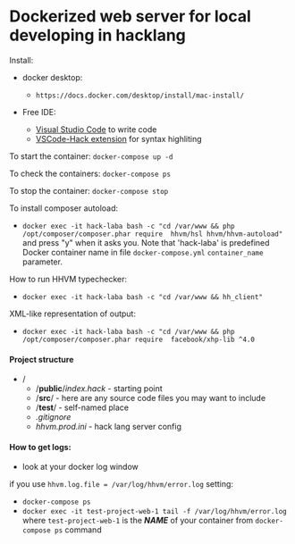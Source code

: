 # Dockerized web server for local developing in hacklang

Install:

- docker desktop:

  - `https://docs.docker.com/desktop/install/mac-install/`

- Free IDE:
  - [Visual Studio Code](https://code.visualstudio.com) to write code
  - [VSCode-Hack extension](https://github.com/slackhq/vscode-hack/) for syntax highliting

To start the container:
`docker-compose up -d`

To check the containers: `docker-compose ps`

To stop the container: `docker-compose stop`

To install composer autoload:

- `docker exec -it hack-laba bash -c "cd /var/www && php /opt/composer/composer.phar require  hhvm/hsl hhvm/hhvm-autoload"` and press "y" when it asks you.
  Note that 'hack-laba' is predefined Docker container name in file `docker-compose.yml` `container_name` parameter.

How to run HHVM typechecker:

- `docker exec -it hack-laba bash -c "cd /var/www && hh_client"`

XML-like representation of output:

- `docker exec -it hack-laba bash -c "cd /var/www && php /opt/composer/composer.phar require  facebook/xhp-lib ^4.0`

#### Project structure

- /
  - /**public**/_index.hack_ - starting point
  - /**src**/ - here are any source code files you may want to include
  - /**test**/ - self-named place
  - _.gitignore_
  - _hhvm.prod.ini_ - hack lang server config

#### How to get logs:

- look at your docker log window

if you use `hhvm.log.file = /var/log/hhvm/error.log` setting:

- `docker-compose ps`
- `docker exec -it test-project-web-1 tail -f /var/log/hhvm/error.log` where `test-project-web-1` is the **_NAME_** of your container from `docker-compose ps` command

